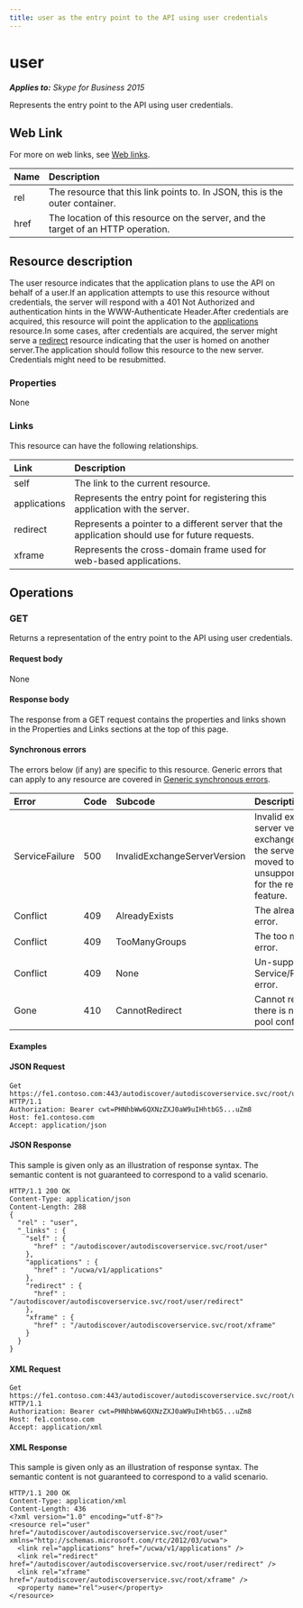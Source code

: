 ```yaml
---
title: user as the entry point to the API using user credentials
---
```

# user

 _**Applies to:** Skype for Business 2015_


Represents the entry point to the API using user credentials.
            

## Web Link
<a name = "sectionSection0"> </a>

For more on web links, see [Web links](WebLinks.md).


|**Name**|**Description**|
|:-----|:-----|
|rel|The resource that this link points to. In JSON, this is the outer container.|
|href|The location of this resource on the server, and the target of an HTTP operation.|

## Resource description
<a name = "sectionSection1"> </a>

The user resource indicates that the application plans to use the API on behalf of a user.If an application attempts to use this resource without credentials, the server will respond with a 401 Not Authorized and authentication hints in the WWW-Authenticate Header.After credentials are acquired, this resource will point the application to the [applications](applications_ref.md) resource.In some cases, after credentials are acquired, the server might serve a [redirect](redirect_ref.md) resource indicating that the user is homed on another server.The application should follow this resource to the new server. Credentials might need to be resubmitted.

### Properties



None

### Links



This resource can have the following relationships.

|**Link**|**Description**|
|:-----|:-----|
|self|The link to the current resource.|
|applications|Represents the entry point for registering this application with the server.|
|redirect|Represents a pointer to a different server that the application should use for future requests.|
|xframe|Represents the cross-domain frame used for web-based applications.|

## Operations



<a name="sectionSection2"></a>

### GET




Returns a representation of the entry point to the API using user credentials.

#### Request body



None


#### Response body



The response from a GET request contains the properties and links shown in the Properties and Links sections at the top of this page.

#### Synchronous errors



The errors below (if any) are specific to this resource. Generic errors that can apply to any resource are covered in [Generic synchronous errors](GenericSynchronousErrors.md).

|**Error**|**Code**|**Subcode**|**Description**|
|:-----|:-----|:-----|:-----|
|ServiceFailure|500|InvalidExchangeServerVersion|Invalid exchange server version.The exchange mailbox of the server might have moved to an unsupported version for the required feature.|
|Conflict|409|AlreadyExists|The already exists error.|
|Conflict|409|TooManyGroups|The too many groups error.|
|Conflict|409|None|Un-supported Service/Resource/API error.|
|Gone|410|CannotRedirect|Cannot redirect since there is no back up pool configured.|

#### Examples




#### JSON Request




```
Get https://fe1.contoso.com:443/autodiscover/autodiscoverservice.svc/root/user HTTP/1.1
Authorization: Bearer cwt=PHNhbWw6QXNzZXJ0aW9uIHhtbG5...uZm8
Host: fe1.contoso.com
Accept: application/json

```


#### JSON Response



This sample is given only as an illustration of response syntax. The semantic content is not guaranteed to correspond to a valid scenario.
```
HTTP/1.1 200 OK
Content-Type: application/json
Content-Length: 288
{
  "rel" : "user",
  "_links" : {
    "self" : {
      "href" : "/autodiscover/autodiscoverservice.svc/root/user"
    },
    "applications" : {
      "href" : "/ucwa/v1/applications"
    },
    "redirect" : {
      "href" : "/autodiscover/autodiscoverservice.svc/root/user/redirect"
    },
    "xframe" : {
      "href" : "/autodiscover/autodiscoverservice.svc/root/xframe"
    }
  }
}
```


#### XML Request




```
Get https://fe1.contoso.com:443/autodiscover/autodiscoverservice.svc/root/user HTTP/1.1
Authorization: Bearer cwt=PHNhbWw6QXNzZXJ0aW9uIHhtbG5...uZm8
Host: fe1.contoso.com
Accept: application/xml

```


#### XML Response



This sample is given only as an illustration of response syntax. The semantic content is not guaranteed to correspond to a valid scenario.
```
HTTP/1.1 200 OK
Content-Type: application/xml
Content-Length: 436
<?xml version="1.0" encoding="utf-8"?>
<resource rel="user" href="/autodiscover/autodiscoverservice.svc/root/user" xmlns="http://schemas.microsoft.com/rtc/2012/03/ucwa">
  <link rel="applications" href="/ucwa/v1/applications" />
  <link rel="redirect" href="/autodiscover/autodiscoverservice.svc/root/user/redirect" />
  <link rel="xframe" href="/autodiscover/autodiscoverservice.svc/root/xframe" />
  <property name="rel">user</property>
</resource>
```



